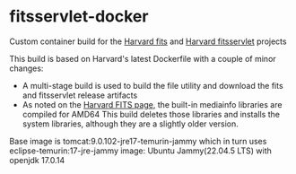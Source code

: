 # fitsservlet-docker
Custom container build for the [Harvard fits](https://github.com/harvard-lts/fits) and [Harvard fitsservlet](https://github.com/harvard-lts/FITSservlet) projects

This build is based on Harvard's latest Dockerfile with a couple of minor changes:

- A multi-stage build is used to build the file utility and download the fits and fitsservlet release artifacts
- As noted on the [Harvard FITS page](https://github.com/harvard-lts/fits?tab=readme-ov-file#media-info), the built-in mediainfo libraries are compiled for AMD64
  This build deletes those libraries and installs the system libraries, although they are a slightly older version.

Base image is tomcat:9.0.102-jre17-temurin-jammy which in turn uses eclipse-temurin:17-jre-jammy image: Ubuntu Jammy(22.04.5 LTS) with openjdk 17.0.14

